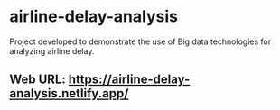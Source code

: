 # airline-delay-analysis
Project developed to demonstrate the use of Big data technologies for analyzing airline delay.

## Web URL: https://airline-delay-analysis.netlify.app/

